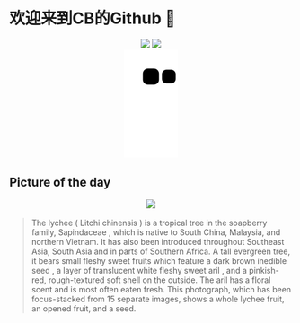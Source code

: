 
# 欢迎来到CB的Github 👋

<div align="center">
  <img height="137px" src="https://github-readme-stats.vercel.app/api?username=SuperCB&show_icons=true&theme=radical" />
  <img height="137px" src="https://github-readme-stats.vercel.app/api/top-langs/?username=SuperCB&hide_title=true&hide_border=true&layout=compact&langs_count=6&text_color=000&icon_color=fff" />
</div>


<div align="center">
    <img src="./contribution-snake/github-contribution-grid-snake.svg" />
</div>



## Picture of the day
<div align="center">
  <img width=400px src="https://upload.wikimedia.org/wikipedia/commons/thumb/5/5c/Lychee_fruits_and_seed.jpg/600px-Lychee_fruits_and_seed.jpg" />
</div>

>The  lychee  ( Litchi chinensis ) is a tropical tree in the soapberry family,  Sapindaceae , which is native to South China, Malaysia, and northern Vietnam. It has also been introduced throughout Southeast Asia, South Asia and in parts of Southern Africa. A tall  evergreen  tree, it bears small fleshy sweet  fruits  which feature a dark brown inedible  seed , a layer of translucent white fleshy sweet  aril , and a pinkish-red, rough-textured soft shell on the outside. The aril has a floral scent and is most often eaten fresh. This photograph, which has been  focus-stacked  from 15 separate images, shows a whole lychee fruit, an opened fruit, and a seed.


